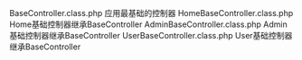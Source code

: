﻿BaseController.class.php      应用最基础的控制器
HomeBaseController.class.php  Home基础控制器继承BaseController
AdminBaseController.class.php Admin基础控制器继承BaseController
UserBaseController.class.php  User基础控制器继承BaseController